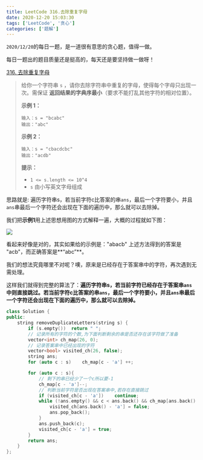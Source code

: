 ```yaml
---
title: LeetCode 316.去除重复字母
date: 2020-12-20 15:03:30
tags: ['LeetCode', '贪心']
categories: ['题解']
---
```


`2020/12/20`的每日一题，是一道很有意思的贪心题，值得一做。



每日一题出的题目质量还是挺高的，每天还是要坚持做一做呀！

<!--more-->

 [316. 去除重复字母](https://leetcode-cn.com/problems/remove-duplicate-letters/)

>  给你一个字符串 `s` ，请你去除字符串中重复的字母，使得每个字母只出现一次。需保证 **返回结果的字典序最小**（要求不能打乱其他字符的相对位置）。 
>
> **示例 1：**
>
> ```
> 输入：s = "bcabc"
> 输出："abc"
> ```
>
> **示例 2：**
>
> ```
> 输入：s = "cbacdcbc"
> 输出："acdb"
> ```
>
> **提示：**
>
> - `1 <= s.length <= 10^4`
> - `s` 由小写英文字母组成

思路就是: 遍历字符串s，若当前字符c比答案的串`ans`，最后一个字符要小，并且`ans`串最后一个字符还会出现在下面的遍历中，那么就可以去除掉。



我们把**示例1**用上述思想用图的方式解释一遍，大概的过程就如下图：

![](https://wooyooyoo-photo.oss-cn-hangzhou.aliyuncs.com/%E7%AC%94%E8%AE%B0/2020/12/leetcode316.png)

看起来好像是对的，其实如果给的示例是："abacb"  上述方法得到的答案是 "acb"，而正确答案是**“abc”**。



我们的想法究竟哪里不对呢？噢，原来是已经存在于答案串中的字符，再次遇到无需处理。



这样我们就得到完整的算法了：**遍历字符串s，若当前字符已经存在于答案串`ans`中则直接跳过。若当前字符c比答案的串`ans`，最后一个字符要小，并且`ans`串最后一个字符还会出现在下面的遍历中，那么就可以去除掉。**



```C++
class Solution {
public:
    string removeDuplicateLetters(string s) {
        if (s.empty())  return " ";
        // 记录所有的字符的个数,为下面判断剩余的串是否还存在该字符做了准备
        vector<int> ch_map(26, 0);
        // 记录答案串中已经出现的字符
        vector<bool> visited_ch(26, false);
        string ans;
        for (auto c : s)    ch_map[c - 'a'] ++;

        for (auto c : s){
            // 剩下的串已经少了一个c所以要-1
            ch_map[c - 'a']--;
            // 判断当前字符是否出现在答案串中,若存在直接跳过
            if (visited_ch[c - 'a'])    continue;
            while (!ans.empty() && c < ans.back() && ch_map[ans.back() - 'a'] > 0){
                visited_ch[ans.back() - 'a'] = false;
                ans.pop_back();
            }
            ans.push_back(c);
            visited_ch[c - 'a'] = true;
        }
        return ans;
    }
};
```

